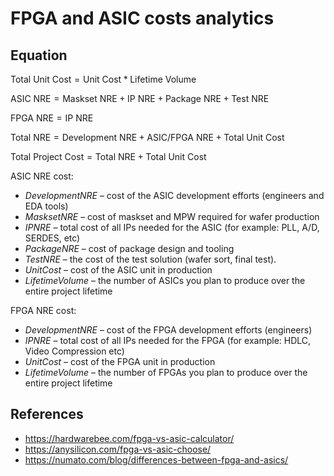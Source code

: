 # FPGA and ASIC costs analytics

## Equation

$\text{Total Unit Cost} = \text{Unit Cost} * \text{Lifetime Volume}$

$\text{ASIC NRE} = \text{Maskset NRE} + \text{IP NRE} + \text{Package NRE} + \text{Test NRE}$

$\text{FPGA NRE} = \text{IP NRE}$

$\text{Total NRE} = \text{Development NRE} + \text{ASIC/FPGA NRE} + \text{Total Unit Cost}$

$\text{Total Project Cost} = \text{Total NRE} + \text{Total Unit Cost}$

ASIC NRE cost:

- $Development NRE$ – cost of the ASIC development efforts (engineers and EDA tools)
- $Maskset NRE$ – cost of maskset and MPW required for wafer production
- $IP NRE$ – total cost of all IPs needed for the ASIC (for example: PLL, A/D, SERDES, etc)
- $Package NRE$ – cost of package design and tooling
- $Test NRE$ – the cost of the test solution (wafer sort, final test).
- $Unit Cost$ – cost of the ASIC unit in production
- $Lifetime Volume$ – the number of ASICs you plan to produce over the entire project lifetime

FPGA NRE cost:

- $Development NRE$ – cost of the FPGA development efforts (engineers)
- $IP NRE$ – total cost of all IPs needed for the FPGA (for example: HDLC, Video Compression etc)
- $Unit Cost$ – cost of the FPGA unit in production
- $Lifetime Volume$ – the number of FPGAs you plan to produce over the entire project lifetime

## References

- <https://hardwarebee.com/fpga-vs-asic-calculator/>
- <https://anysilicon.com/fpga-vs-asic-choose/>
- <https://numato.com/blog/differences-between-fpga-and-asics/>
